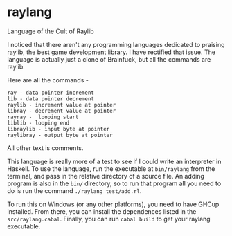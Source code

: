 # raylang
Language of the Cult of Raylib

I noticed that there aren't any programming languages dedicated to praising raylib, the best game development library. I have rectified that issue.
The language is actually just a clone of Brainfuck, but all the commands are raylib. 

Here are all the commands - 

```
ray - data pointer increment
lib - data pointer decrement
raylib - increment value at pointer
libray - decrement value at pointer
rayray -  looping start
liblib - looping end
libraylib - input byte at pointer
raylibray - output byte at pointer
```

All other text is comments.

This language is really more of a test to see if I could write an interpreter in Haskell.
To use the language, run the executable at `bin/raylang` from the terminal, and pass in the relative directory of a source file.
An adding program is also in the `bin/` directory, so to run that program all you need to do is run the command `./raylang test/add.rl`.

To run this on Windows (or any other platforms), you need to have GHCup installed. From there, you can install the dependences listed in the `src/raylang.cabal`. Finally, you can run `cabal build` to get your raylang executable.
